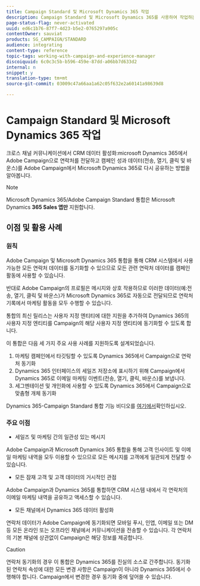 ```yaml
---
title: Campaign Standard 및 Microsoft Dynamics 365 작업
description: Campaign Standard 및 Microsoft Dynamics 365를 사용하여 작업하는 방법 살펴보기
page-status-flag: never-activated
uuid: ed6c1b76-87f7-4d23-b5e2-0765297a905c
contentOwner: sauviat
products: SG_CAMPAIGN/STANDARD
audience: integrating
content-type: reference
topic-tags: working-with-campaign-and-experience-manager
discoiquuid: 6c0c3c5b-b596-459e-87dd-a06bb7d633d2
internal: n
snippet: y
translation-type: tm+mt
source-git-commit: 03009c47a66aa1a62c05f632e2a60141a98639d8

---
```



# Campaign Standard 및 Microsoft Dynamics 365 작업

크로스 채널 커뮤니케이션에서 CRM 데이터 활성화:microsoft Dynamics 365에서 Adobe Campaign으로 연락처를 전달하고 캠페인 성과 데이터(전송, 열기, 클릭 및 바운스)를 Adobe Campaign에서 Microsoft Dynamics 365로 다시 공유하는 방법을 알아봅니다.

>[!NOTE]
>
>Microsoft Dynamics 365/Adobe Campaign Standard 통합은 Microsoft Dynamics **365 Sales 앱만** 지원합니다.

## 이점 및 활용 사례

### 원칙

Adobe Campaign 및 Microsoft Dynamics 365 통합을 통해 CRM 시스템에서 사용 가능한 모든 연락처 데이터를 동기화할 수 있으므로 모든 관련 연락처 데이터를 캠페인 활동에 사용할 수 있습니다.

반대로 Adobe Campaign의 프로필은 메시지와 상호 작용하므로 이러한 데이터(예:전송, 열기, 클릭 및 바운스)가 Microsoft Dynamics 365로 자동으로 전달되므로 연락처 기록에서 마케팅 활동을 모두 수행할 수 있습니다.

통합의 최신 릴리스는 사용자 지정 엔티티에 대한 지원을 추가하여 Dynamics 365의 사용자 지정 엔티티를 Campaign의 해당 사용자 지정 엔티티에 동기화할 수 있도록 합니다.

이 통합은 다음 세 가지 주요 사용 사례를 지원하도록 설계되었습니다.

1. 마케팅 캠페인에서 타깃팅할 수 있도록 Dynamics 365에서 Campaign으로 연락처 동기화
1. Dynamics 365 인터페이스의 세일즈 저장소에 표시하기 위해 Campaign에서 Dynamics 365로 이메일 마케팅 이벤트(전송, 열기, 클릭, 바운스)를 보냅니다.
1. 세그멘테이션 및 개인화에 사용할 수 있도록 Dynamics 365에서 Campaign으로 맞춤형 개체 동기화

Dynamics 365-Campaign Standard 통합 기능 비디오를 [여기에서](https://helpx.adobe.com/campaign/kt/acs/using/acs-ms-dynamics-crm-connector-tutorial.html)확인하십시오.

### 주요 이점

* 세일즈 및 마케팅 간의 일관성 있는 메시지

Adobe Campaign과 Microsoft Dynamics 365 통합을 통해 고객 인사이트 및 이메일 마케팅 내역을 모두 이용할 수 있으므로 모든 메시지를 고객에게 일관되게 전달할 수 있습니다.

* 모든 잠재 고객 및 고객 데이터의 거시적인 관점

Adobe Campaign과 Dynamics 365를 통합하면 CRM 시스템 내에서 각 연락처의 이메일 마케팅 내역을 공유하고 액세스할 수 있습니다.

* 모든 채널에서 Dynamics 365 데이터 활성화

연락처 데이터가 Adobe Campaign에 동기화되면 모바일 푸시, 인앱, 이메일 또는 DM 등 모든 온라인 또는 오프라인 채널에서 커뮤니케이션을 전송할 수 있습니다. 각 연락처의 기본 채널에 상관없이 Campaign은 해당 정보를 제공합니다.

>[!CAUTION]
>
>연락처 동기화의 경우 이 통합은 Dynamics 365를 진실의 소스로 간주합니다.  동기화된 연락처 속성에 대한 모든 변경 사항은 Campaign이 아니라 Dynamics 365에서 수행해야 합니다.  Campaign에서 변경한 경우 동기화 중에 덮어쓸 수 있습니다.
